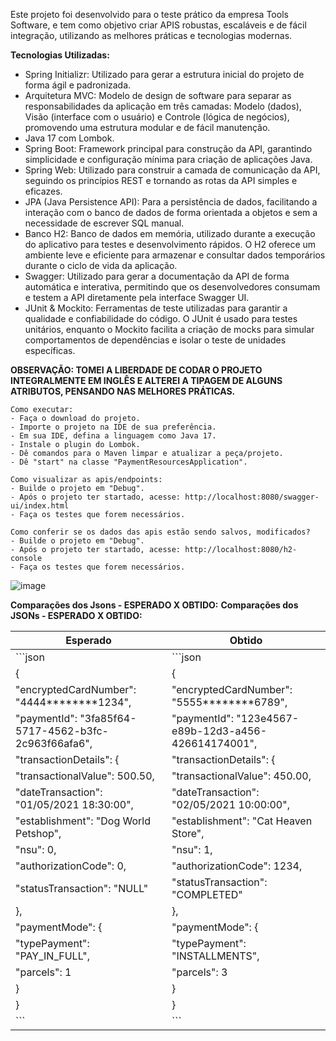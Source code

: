 Este projeto foi desenvolvido para o teste prático da empresa Tools Software, e tem como objetivo criar APIS robustas, escaláveis e de fácil integração, utilizando as melhores práticas e tecnologias modernas.

**Tecnologias Utilizadas:**
- Spring Initializr: Utilizado para gerar a estrutura inicial do projeto de forma ágil e padronizada.
- Arquitetura MVC: Modelo de design de software para separar as responsabilidades da aplicação em três camadas: Modelo (dados), Visão (interface com o usuário) e Controle (lógica de negócios), promovendo uma estrutura modular e de fácil manutenção.
- Java 17 com Lombok.
- Spring Boot: Framework principal para construção da API, garantindo simplicidade e configuração mínima para criação de aplicações Java.
- Spring Web: Utilizado para construir a camada de comunicação da API, seguindo os princípios REST e tornando as rotas da API simples e eficazes.
- JPA (Java Persistence API): Para a persistência de dados, facilitando a interação com o banco de dados de forma orientada a objetos e sem a necessidade de escrever SQL manual.
- Banco H2: Banco de dados em memória, utilizado durante a execução do aplicativo para testes e desenvolvimento rápidos. O H2 oferece um ambiente leve e eficiente para armazenar e consultar dados temporários durante o ciclo de vida da aplicação.
- Swagger: Utilizado para gerar a documentação da API de forma automática e interativa, permitindo que os desenvolvedores consumam e testem a API diretamente pela interface Swagger UI.
- JUnit & Mockito: Ferramentas de teste utilizadas para garantir a qualidade e confiabilidade do código. O JUnit é usado para testes unitários, enquanto o Mockito facilita a criação de mocks para simular comportamentos de dependências e isolar o teste de unidades específicas.

**OBSERVAÇÃO: TOMEI A LIBERDADE DE CODAR  O PROJETO INTEGRALMENTE EM INGLÊS E ALTEREI A TIPAGEM DE ALGUNS ATRIBUTOS, PENSANDO NAS MELHORES PRÁTICAS.**

```
Como executar:
- Faça o download do projeto.
- Importe o projeto na IDE de sua preferência.
- Em sua IDE, defina a linguagem como Java 17.
- Instale o plugin do Lombok.
- Dê comandos para o Maven limpar e atualizar a peça/projeto.
- Dê "start" na classe "PaymentResourcesApplication".
```

```
Como visualizar as apis/endpoints:
- Builde o projeto em "Debug".
- Após o projeto ter startado, acesse: http://localhost:8080/swagger-ui/index.html
- Faça os testes que forem necessários.
```

```
Como conferir se os dados das apis estão sendo salvos, modificados?
- Builde o projeto em "Debug".
- Após o projeto ter startado, acesse: http://localhost:8080/h2-console
- Faça os testes que forem necessários.
```
![image](https://github.com/user-attachments/assets/610c6c37-67c7-4824-ad6d-9189ffce9a5a)


**Comparações dos Jsons - ESPERADO X OBTIDO:**
**Comparações dos JSONs - ESPERADO X OBTIDO:**

| **Esperado** | **Obtido** |
|--------------|------------|
| ```json      | ```json    |
| {            | {          |
|   "encryptedCardNumber": "4444********1234", |   "encryptedCardNumber": "5555********6789", |
|   "paymentId": "3fa85f64-5717-4562-b3fc-2c963f66afa6", |   "paymentId": "123e4567-e89b-12d3-a456-426614174001", |
|   "transactionDetails": { |   "transactionDetails": { |
|     "transactionalValue": 500.50, |     "transactionalValue": 450.00, |
|     "dateTransaction": "01/05/2021 18:30:00", |     "dateTransaction": "02/05/2021 10:00:00", |
|     "establishment": "Dog World Petshop", |     "establishment": "Cat Heaven Store", |
|     "nsu": 0, |     "nsu": 1, |
|     "authorizationCode": 0, |     "authorizationCode": 1234, |
|     "statusTransaction": "NULL" |     "statusTransaction": "COMPLETED" |
|   }, |   }, |
|   "paymentMode": { |   "paymentMode": { |
|     "typePayment": "PAY_IN_FULL", |     "typePayment": "INSTALLMENTS", |
|     "parcels": 1 |     "parcels": 3 |
|   } |   } |
| } | } |
| ``` | ``` |



